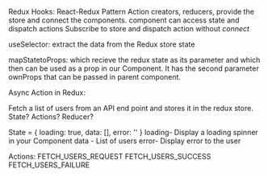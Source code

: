 Redux Hooks: 
React-Redux Pattern 
Action creators, reducers, provide the store and connect the components.
component can access state and dispatch actions
Subscribe to store and dispatch action without *connect*

useSelector: extract the data from the Redux store state

mapStatetoProps: which recieve the redux state as its parameter and which then can be used as a prop in our Component. It has the second parameter ownProps that can be passed in parent component.

Async Action in Redux:

Fetch a list of users from an API end point and stores it in the redux store.
State? 
Actions?
Reducer? 

State = {
    loading: true,
    data: [],
    error: ''
}
loading- Display a loading spinner in your Component
data - List of users
error- Display error to the user

Actions:
FETCH_USERS_REQUEST
FETCH_USERS_SUCCESS
FETCH_USERS_FAILURE
